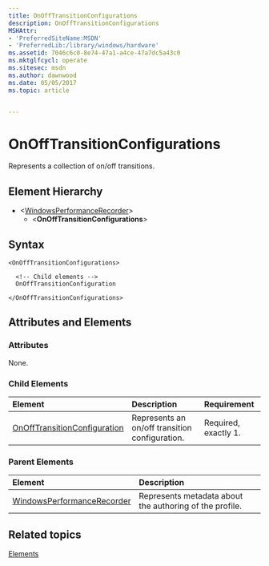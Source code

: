 ```yaml
---
title: OnOffTransitionConfigurations
description: OnOffTransitionConfigurations
MSHAttr:
- 'PreferredSiteName:MSDN'
- 'PreferredLib:/library/windows/hardware'
ms.assetid: 7046c6c0-8e74-47a1-a4ce-47a7dc5a43c0
ms.mktglfcycl: operate
ms.sitesec: msdn
ms.author: dawnwood
ms.date: 05/05/2017
ms.topic: article


---
```



# OnOffTransitionConfigurations

Represents a collection of on/off transitions.


## Element Hierarchy

* \<[WindowsPerformanceRecorder](windowsperformancerecorder.md)\>
  * \<**OnOffTransitionConfigurations**\>


## Syntax

```
<OnOffTransitionConfigurations>

  <!-- Child elements -->
  OnOffTransitionConfiguration

</OnOffTransitionConfigurations>
```


## Attributes and Elements


### Attributes

None.


### Child Elements

| Element                                                         | Description                                    | Requirement          |
| :-------------------------------------------------------------- | :--------------------------------------------- | :------------------- |
| [OnOffTransitionConfiguration](onofftransitionconfiguration.md) | Represents an on/off transition configuration. | Required, exactly 1. |


### Parent Elements

| Element                                                     | Description                                             |
| :---------------------------------------------------------- | :------------------------------------------------------ |
| [WindowsPerformanceRecorder](windowsperformancerecorder.md) | Represents metadata about the authoring of the profile. |


## Related topics

[Elements](elements.md)

